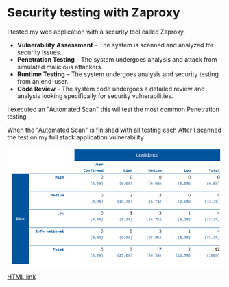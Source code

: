 # Security testing with Zaproxy

I tested my web application with a security tool called Zaproxy. 


- **Vulnerability Assessment** – The system is scanned and analyzed for security issues.
- **Penetration Testing** – The system undergoes analysis and attack from simulated malicious attackers.
- **Runtime Testing** – The system undergoes analysis and security testing from an end-user.
- **Code Review** – The system code undergoes a detailed review and analysis looking specifically for security vulnerabilities.


I executed an "Automated Scan" this wil test the most common Penetration testing  

When the "Automated Scan" is finished with all testing each 
After I scanned the test on my full stack application vulnerability 


![ZapLog RiskTable](../utils/zapLog_RiskTable.png)

[HTML link](../utils/zapLogs/2023-01-05-ZAP-Report-.html)